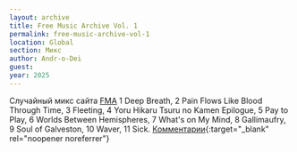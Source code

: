 ```yaml
---
layout: archive
title: Free Music Archive Vol. 1
permalink: free-music-archive-vol-1
location: Global
section: Микс
author: Andr-o-Dei
guest:
year: 2025
---
```


Случайный микс сайта [FMA](https://freemusicarchive.org/) 1 Deep Breath, 2 Pain Flows Like Blood Through Time, 3 Fleeting, 4 Yoru Hikaru Tsuru no Kamen Epilogue, 5 Pay to Play, 6 Worlds Between Hemispheres, 7 What's on My Mind, 8 Gallimaufry, 9 Soul of Galveston, 10 Waver, 11 Sick. [Комментарии](https://t.me/+nk0UKze8dEczZDAy){:target="_blank" rel="noopener noreferrer"}
